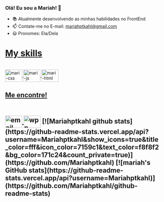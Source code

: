 ### Olá! Eu sou a Mariah! 👋



- 📚 Atualmente desenvolvendo as minhas habilidades no FrontEnd
- 📫 Contate-me no E-mail: mariahptkahl@gmail.com
- 😃 Pronomes: Ela/Dela
<div>
  <a href="https://github.com/Mariahptkahl">
    <h1> My skills </h1>
   
</div>
 <div style= "display: inline_block"><br>
  <img align="center" alt=mari-css height="40" width="55" src="https://cdn.jsdelivr.net/gh/devicons/devicon/icons/css3/css3-original.svg">
  <img align="center" alt=mari-js height="40" width="55" src="https://cdn.jsdelivr.net/gh/devicons/devicon/icons/javascript/javascript-original.svg">
  <img align="center" alt=mari-html height="40" width="55" src="https://cdn.jsdelivr.net/gh/devicons/devicon/icons/html5/html5-original.svg">
</div>
 <h2> Me encontre!<h2>
   <div style= "display: inline-block"><br>
     <a href="mailto:mariahptkahl@gmail.com">
        <img align="center" alt=email height="40" width="55" src="https://cdn.icon-icons.com/icons2/2751/PNG/512/email_icon_176156.png">
     </a>
     <a class="whatsapp-link" href="https://web.whatsapp.com/send?phone=47989094234" target="_blank">
        <img align="center" alt=wpp height="40" width="55" src="https://www.jungnapratica.com.br/wp-content/uploads/2019/05/icon-whatsApp.png">
     </a>
   </div>
  [![Mariahptkahl github stats](https://github-readme-stats.vercel.app/api?username=Mariahptkahl&show_icons=true&title_color=fff&icon_color=7159c1&text_color=f8f8f2&bg_color=171c24&count_private=true)](https://github.com/Mariahptkahl)
    [![mariah's GitHub stats](https://github-readme-stats.vercel.app/api?username=Mariahptkahl)](https://github.com/Mariahptkahl/github-readme-stats)
   

